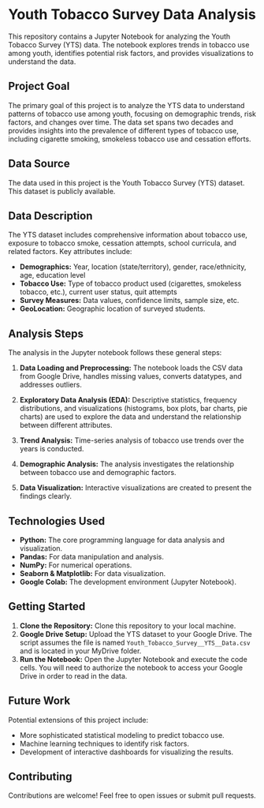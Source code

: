 # Youth Tobacco Survey Data Analysis

This repository contains a Jupyter Notebook for analyzing the Youth Tobacco Survey (YTS) data.  The notebook explores trends in tobacco use among youth, identifies potential risk factors, and provides visualizations to understand the data.

## Project Goal

The primary goal of this project is to analyze the YTS data to understand patterns of tobacco use among youth, focusing on demographic trends, risk factors, and changes over time. The data set spans two decades and provides insights into the prevalence of different types of tobacco use, including cigarette smoking, smokeless tobacco use and cessation efforts.

## Data Source

The data used in this project is the Youth Tobacco Survey (YTS) dataset.  This dataset is publicly available.


## Data Description

The YTS dataset includes comprehensive information about tobacco use, exposure to tobacco smoke, cessation attempts, school curricula, and related factors.  Key attributes include:

* **Demographics:** Year, location (state/territory), gender, race/ethnicity, age, education level
* **Tobacco Use:** Type of tobacco product used (cigarettes, smokeless tobacco, etc.), current user status, quit attempts
* **Survey Measures:** Data values, confidence limits, sample size, etc.
* **GeoLocation:** Geographic location of surveyed students.

## Analysis Steps

The analysis in the Jupyter notebook follows these general steps:

1. **Data Loading and Preprocessing:** The notebook loads the CSV data from Google Drive, handles missing values, converts datatypes, and addresses outliers.


2. **Exploratory Data Analysis (EDA):** Descriptive statistics, frequency distributions, and visualizations (histograms, box plots, bar charts, pie charts) are used to explore the data and understand the relationship between different attributes. 

3. **Trend Analysis:** Time-series analysis of tobacco use trends over the years is conducted.

4. **Demographic Analysis:** The analysis investigates the relationship between tobacco use and demographic factors.

5. **Data Visualization:** Interactive visualizations are created to present the findings clearly.

## Technologies Used

* **Python:** The core programming language for data analysis and visualization.
* **Pandas:**  For data manipulation and analysis.
* **NumPy:** For numerical operations.
* **Seaborn & Matplotlib:** For data visualization.
* **Google Colab:** The development environment (Jupyter Notebook).

## Getting Started


1. **Clone the Repository:** Clone this repository to your local machine.
2. **Google Drive Setup:**  Upload the YTS dataset to your Google Drive. The script assumes the file is named `Youth_Tobacco_Survey__YTS__Data.csv` and is located in your MyDrive folder. 
3. **Run the Notebook:** Open the Jupyter Notebook and execute the code cells.  You will need to authorize the notebook to access your Google Drive in order to read in the data.



## Future Work

Potential extensions of this project include:

* More sophisticated statistical modeling to predict tobacco use.
* Machine learning techniques to identify risk factors.
* Development of interactive dashboards for visualizing the results.

## Contributing

Contributions are welcome!  Feel free to open issues or submit pull requests.
